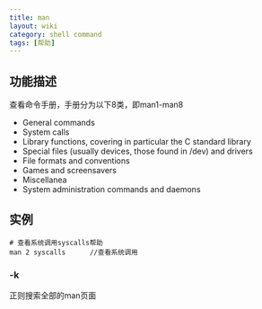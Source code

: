 ```yaml
---
title: man
layout: wiki
category: shell command
tags: [帮助]
---
```


## 功能描述

查看命令手册，手册分为以下8类，即man1-man8

* General commands
* System calls
* Library functions, covering in particular the C standard library
* Special files (usually devices, those found in /dev) and drivers
* File formats and conventions
* Games and screensavers
* Miscellanea
* System administration commands and daemons

## 实例

```
# 查看系统调用syscalls帮助
man 2 syscalls		//查看系统调用
```

### -k

正则搜索全部的man页面
